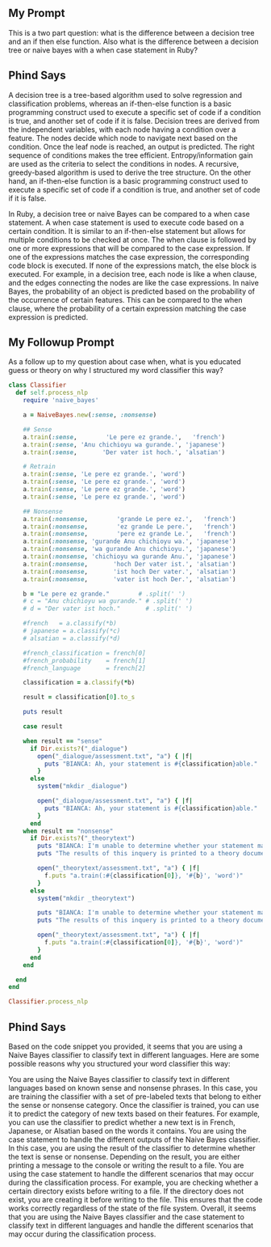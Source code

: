 ## My Prompt
This is a two part question: what is the difference between a decision tree and an if then else function. Also what is the difference between a decision tree or naive bayes with a when case statement in Ruby?

## Phind Says
A decision tree is a tree-based algorithm used to solve regression and classification problems, whereas an if-then-else function is a basic programming construct used to execute a specific set of code if a condition is true, and another set of code if it is false. Decision trees are derived from the independent variables, with each node having a condition over a feature. The nodes decide which node to navigate next based on the condition. Once the leaf node is reached, an output is predicted. The right sequence of conditions makes the tree efficient. Entropy/information gain are used as the criteria to select the conditions in nodes. A recursive, greedy-based algorithm is used to derive the tree structure. On the other hand, an if-then-else function is a basic programming construct used to execute a specific set of code if a condition is true, and another set of code if it is false.

In Ruby, a decision tree or naive Bayes can be compared to a when case statement. A when case statement is used to execute code based on a certain condition. It is similar to an if-then-else statement but allows for multiple conditions to be checked at once. The when clause is followed by one or more expressions that will be compared to the case expression. If one of the expressions matches the case expression, the corresponding code block is executed. If none of the expressions match, the else block is executed. For example, in a decision tree, each node is like a when clause, and the edges connecting the nodes are like the case expressions. In naive Bayes, the probability of an object is predicted based on the probability of the occurrence of certain features. This can be compared to the when clause, where the probability of a certain expression matching the case expression is predicted.

## My Followup Prompt
As a follow up to my question about case when, what is you educated guess or theory on why I structured my word classifier this way?

~~~ruby
class Classifier
  def self.process_nlp
    require 'naive_bayes'

    a = NaiveBayes.new(:sense, :nonsense)

    ## Sense
    a.train(:sense,        'Le pere ez grande.',   'french')
    a.train(:sense, 'Anu chichioyu wa gurande.', 'japanese')
    a.train(:sense,       'Der vater ist hoch.', 'alsatian')

    # Retrain
    a.train(:sense, 'Le pere ez grande.', 'word')
    a.train(:sense, 'Le pere ez grande.', 'word')
    a.train(:sense, 'Le pere ez grande.', 'word')
    a.train(:sense, 'Le pere ez grande.', 'word')

    ## Nonsense
    a.train(:nonsense,        'grande Le pere ez.',   'french')
    a.train(:nonsense,        'ez grande Le pere.',   'french')
    a.train(:nonsense,        'pere ez grande Le.',   'french')
    a.train(:nonsense, 'gurande Anu chichioyu wa.', 'japanese')
    a.train(:nonsense, 'wa gurande Anu chichioyu.', 'japanese')
    a.train(:nonsense, 'chichioyu wa gurande Anu.', 'japanese')
    a.train(:nonsense,       'hoch Der vater ist.', 'alsatian')
    a.train(:nonsense,       'ist hoch Der vater.', 'alsatian')
    a.train(:nonsense,       'vater ist hoch Der.', 'alsatian')

    b = "Le pere ez grande."        # .split(' ')
    # c = "Anu chichioyu wa gurande." # .split(' ')
    # d = "Der vater ist hoch."       # .split(' ')

    #french   = a.classify(*b)
    # japanese = a.classify(*c)
    # alsatian = a.classify(*d)

    #french_classification = french[0]
    #french_probability    = french[1]
    #french_language       = french[2]

    classification = a.classify(*b)

    result = classification[0].to_s

    puts result

    case result

    when result == "sense"
      if Dir.exists?("_dialogue")
        open("_dialogue/assessment.txt", "a") { |f|
          puts "BIANCA: Ah, your statement is #{classification}able."
        }
      else
        system("mkdir _dialogue")

        open("_dialogue/assessment.txt", "a") { |f|
          puts "BIANCA: Ah, your statement is #{classification}able."
        }
      end
    when result == "nonsense"
      if Dir.exists?("_theorytext")
        puts "BIANCA: I'm unable to determine whether your statement makes any sense or not."
        puts "The results of this inquery is printed to a theory document."

        open("_theorytext/assessment.txt", "a") { |f|
          f.puts "a.train(:#{classification[0]}, '#{b}', 'word')"
        }
      else
        system("mkdir _theorytext")

        puts "BIANCA: I'm unable to determine whether your statement makes any sense or not."
        puts "The results of this inquery is printed to a theory document."

        open("_theorytext/assessment.txt", "a") { |f|
          f.puts "a.train(:#{classification[0]}, '#{b}', 'word')"
        }
      end
    end

  end
end

Classifier.process_nlp
~~~

## Phind Says
Based on the code snippet you provided, it seems that you are using a Naive Bayes classifier to classify text in different languages. Here are some possible reasons why you structured your word classifier this way:

You are using the Naive Bayes classifier to classify text in different languages based on known sense and nonsense phrases. In this case, you are training the classifier with a set of pre-labeled texts that belong to either the sense or nonsense category. Once the classifier is trained, you can use it to predict the category of new texts based on their features. For example, you can use the classifier to predict whether a new text is in French, Japanese, or Alsatian based on the words it contains.
You are using the case statement to handle the different outputs of the Naive Bayes classifier. In this case, you are using the result of the classifier to determine whether the text is sense or nonsense. Depending on the result, you are either printing a message to the console or writing the result to a file.
You are using the case statement to handle the different scenarios that may occur during the classification process. For example, you are checking whether a certain directory exists before writing to a file. If the directory does not exist, you are creating it before writing to the file. This ensures that the code works correctly regardless of the state of the file system.
Overall, it seems that you are using the Naive Bayes classifier and the case statement to classify text in different languages and handle the different scenarios that may occur during the classification process.
